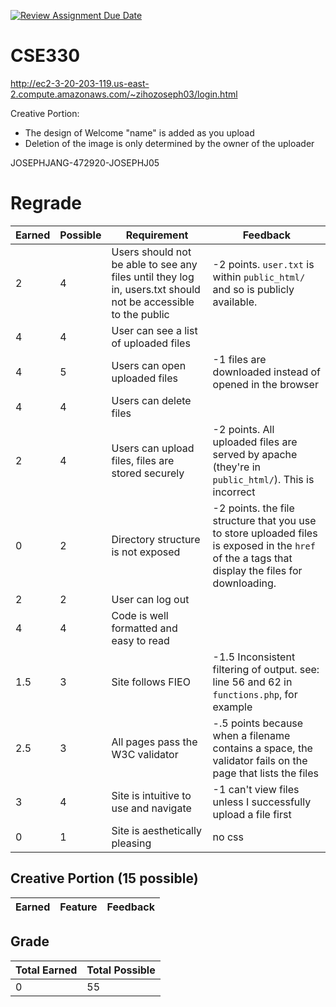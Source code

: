 [![Review Assignment Due Date](https://classroom.github.com/assets/deadline-readme-button-22041afd0340ce965d47ae6ef1cefeee28c7c493a6346c4f15d667ab976d596c.svg)](https://classroom.github.com/a/dsRPaEFS)
# CSE330

http://ec2-3-20-203-119.us-east-2.compute.amazonaws.com/~zihozoseph03/login.html

Creative Portion:
- The design of Welcome "name" is added as you upload
- Deletion of the image is only determined by the owner of the uploader

JOSEPHJANG-472920-JOSEPHJ05

# Regrade
| Earned | Possible | Requirement                                                                                                   | Feedback |
| ------ | -------- | ------------------------------------------------------------------------------------------------------------- | -------- |
| 2      | 4        | Users should not be able to see any files until they log in, users.txt should not be accessible to the public |-2 points. `user.txt` is within `public_html/` and so is publicly available.          |
| 4      | 4        | User can see a list of uploaded files                                                                         |          |
| 4      | 5        | Users can open uploaded files                                                                                 |-1 files are downloaded instead of opened in the browser          |
| 4      | 4        | Users can delete files                                                                                        |          |
| 2      | 4        | Users can upload files, files are stored securely                                                             |-2 points. All uploaded files are served by apache (they're in `public_html/`). This is incorrect          |
| 0      | 2        | Directory structure is not exposed                                                                            | -2 points. the file structure that you use to store uploaded files is exposed in the `href` of the a tags that display the files for downloading.          |
| 2      | 2        | User can log out                                                                                              |          |
| 4      | 4        | Code is well formatted and easy to read                                                                       |          |
| 1.5      | 3        | Site follows FIEO                                                                                             |-1.5 Inconsistent filtering of output. see: line 56 and 62 in `functions.php`, for example           |
| 2.5      | 3        | All pages pass the W3C validator                                                                              |-.5 points because when a filename contains a space, the validator fails on the page that lists the files          |
| 3      | 4        | Site is intuitive to use and navigate                                                                         |-1 can't view files unless I successfully upload a file first           |
| 0      | 1        | Site is aesthetically pleasing                                                                                | no css          |

## Creative Portion (15 possible)

| Earned | Feature | Feedback |
| ------ | ------- | -------- |

## Grade

| Total Earned | Total Possible |
| ------------ | -------------- |
| 0            | 55             |
